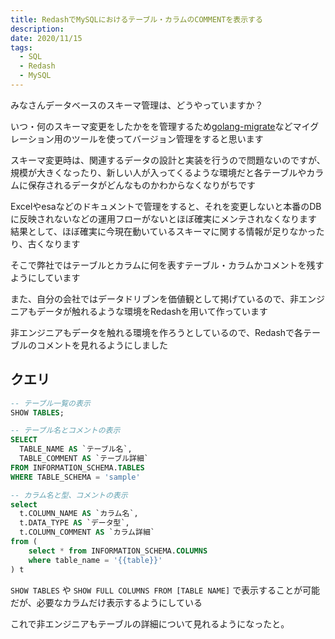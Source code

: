 ```yaml
---
title: RedashでMySQLにおけるテーブル・カラムのCOMMENTを表示する
description: 
date: 2020/11/15
tags: 
  - SQL
  - Redash
  - MySQL
---
```


みなさんデータベースのスキーマ管理は、どうやっていますか？

いつ・何のスキーマ変更をしたかをを管理するため[golang-migrate](https://github.com/golang-migrate/migrate)などマイグレーション用のツールを使ってバージョン管理をすると思います

スキーマ変更時は、関連するデータの設計と実装を行うので問題ないのですが、規模が大きくなったり、新しい人が入ってくるような環境だと各テーブルやカラムに保存されるデータがどんなものかわからなくなりがちです

Excelやesaなどのドキュメントで管理をすると、それを変更しないと本番のDBに反映されないなどの運用フローがないとほぼ確実にメンテされなくなります
結果として、ほぼ確実に今現在動いているスキーマに関する情報が足りなかったり、古くなります

そこで弊社ではテーブルとカラムに何を表すテーブル・カラムかコメントを残すようにしています

また、自分の会社ではデータドリブンを価値観として掲げているので、非エンジニアもデータが触れるような環境をRedashを用いて作っています

非エンジニアもデータを触れる環境を作ろうとしているので、Redashで各テーブルのコメントを見れるようにしました

## クエリ

``` sql
-- テーブル一覧の表示
SHOW TABLES;
```

```sql
-- テーブル名とコメントの表示
SELECT
  TABLE_NAME AS `テーブル名`,
  TABLE_COMMENT AS `テーブル詳細`
FROM INFORMATION_SCHEMA.TABLES
WHERE TABLE_SCHEMA = 'sample'
```

```sql
-- カラム名と型、コメントの表示
select 
  t.COLUMN_NAME AS `カラム名`,
  t.DATA_TYPE AS `データ型`,
  t.COLUMN_COMMENT AS `カラム詳細`
from (
    select * from INFORMATION_SCHEMA.COLUMNS 
    where table_name = '{{table}}'
) t
```

`SHOW TABLES` や `SHOW FULL COLUMNS FROM [TABLE NAME]` で表示することが可能だが、必要なカラムだけ表示するようにしている

これで非エンジニアもテーブルの詳細について見れるようになったと。